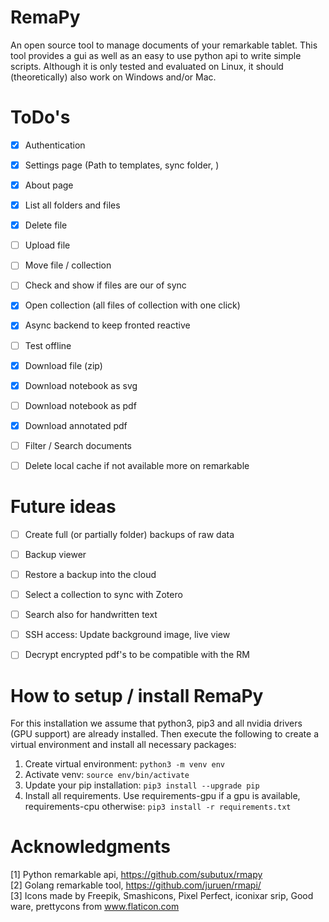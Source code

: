 # RemaPy

An open source tool to manage documents of your remarkable tablet.
This tool provides a gui as well as an easy to use python api to write 
simple scripts. Although it is only tested and evaluated on Linux, 
it should (theoretically) also work on Windows and/or Mac.

# ToDo's
 - [x] Authentication <br />
 - [x] Settings page (Path to templates, sync folder, ) <br />
 - [x] About page <br />
 - [x] List all folders and files <br />
 - [x] Delete file <br />
 - [ ] Upload file <br />
 - [ ] Move file / collection <br />
 - [ ] Check and show if files are our of sync <br />
 - [x] Open collection (all files of collection with one click)
 - [x] Async backend to keep fronted reactive <br />
 - [ ] Test offline <br />
 - [x] Download file (zip) <br />
 - [x] Download notebook as svg <br />
 - [ ] Download notebook as pdf <br />
 - [x] Download annotated pdf <br />
 - [ ] Filter / Search documents <br />
 - [ ] Delete local cache if not available more on remarkable <br />


# Future ideas
 - [ ] Create full (or partially folder) backups of raw data <br />
 - [ ] Backup viewer <br />
 - [ ] Restore a backup into the cloud <br /> 
 - [ ] Select a collection to sync with Zotero <br />
 - [ ] Search also for handwritten text
 - [ ] SSH access: Update background image, live view <br />
 - [ ] Decrypt encrypted pdf's to be compatible with the RM <br />


# How to setup / install RemaPy
For this installation we assume that python3, pip3 and all nvidia drivers
(GPU support) are already installed. Then execute the following
to create a virtual environment and install all necessary packages:

1. Create virtual environment: ```python3 -m venv env```
2. Activate venv: ```source env/bin/activate```
3. Update your pip installation: ```pip3 install --upgrade pip```
4. Install all requirements. Use requirements-gpu if a gpu is available, requirements-cpu otherwise: ```pip3 install -r requirements.txt```


# Acknowledgments
[1] Python remarkable api, https://github.com/subutux/rmapy <br />
[2] Golang remarkable tool, https://github.com/juruen/rmapi/ <br />
[3] Icons made by Freepik, Smashicons, Pixel Perfect, iconixar  srip, Good ware, prettycons from www.flaticon.com <br />